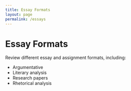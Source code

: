 ```yaml
---
title: Essay Formats
layout: page
permalink: /essays
---
```

# Essay Formats 

Review different essay and assignment formats, including: 

- Argumentative 
- Literary analysis 
- Research papers
- Rhetorical analysis 